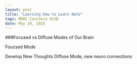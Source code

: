 ```yaml
---
layout: post
title: "Learning How to Learn Note"
tags: MOOC Coursera UCSD
date: May 19, 2015
---
```

###Focused vs Diffuse Modes of Our Brain

Foucsed Mode


Develop New Thoughts 
Diffuse Mode, new neuro connections